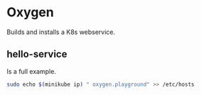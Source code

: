 # Oxygen

Builds and installs a K8s webservice. 

## hello-service

Is a full example.

```bash
sudo echo $(minikube ip) " oxygen.playground" >> /etc/hosts
```
